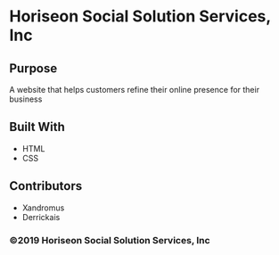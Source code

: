 # Horiseon Social Solution Services, Inc 

## Purpose 
A website that helps customers refine their online presence for their business

## Built With 
* HTML
* CSS

## Contributors 
* Xandromus
* Derrickais

### ©️2019 Horiseon Social Solution Services, Inc 
